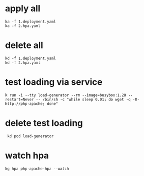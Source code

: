 
# apply all 
    ka -f 1.deployment.yaml
    ka -f 2.hpa.yaml


# delete all
    kd -f 1.deployment.yaml
    kd -f 2.hpa.yaml

# test loading via service
    k run -i --tty load-generator --rm --image=busybox:1.28 --restart=Never -- /bin/sh -c "while sleep 0.01; do wget -q -O- http://php-apache; done"

# delete test loading 
     kd pod load-generator

# watch hpa
    kg hpa php-apache-hpa --watch
